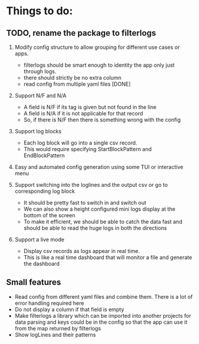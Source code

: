 # Things to do:

## TODO, rename the package to filterlogs

1. Modify config structure to allow grouping for different use cases or apps. 
    - filterlogs should be smart enough to identity the app only just through logs.
    - there should strictly be no extra column
    - read config from multiple yaml files [DONE]

2. Support N/F and N/A
    - A field is N/F if its tag is given but not found in the line
    - A field is N/A if it is not applicable for that record
    - So, if there is N/F then there is something wrong with the config

3. Support log blocks
    - Each log block will go into a single csv record. 
    - This would require specifying StartBlockPattern and EndBlockPattern

4. Easy and automated config generation using some TUI or interactive menu

5. Support switching into the loglines and the output csv or go to corresponding log block
    - It should be pretty fast to switch in and switch out
    - We can also show a height configured mini logs display at the bottom of the screen
    - To make it efficient, we should be able to catch the data fast and should be able to read the huge logs in both the directions

6. Support a live mode
    - Display csv records as logs appear in real time. 
    - This is like a real time dashboard that will monitor a file and generate the dashboard

## Small features
- Read config from different yaml files and combine them. There is a lot of error handling required here
- Do not display a column if that field is empty
- Make filterlogs a library which can be imported into another projects for data parsing and keys could be in the config so that the app can use it from the map returned by filterlogs
- Show logLines and their patterns

